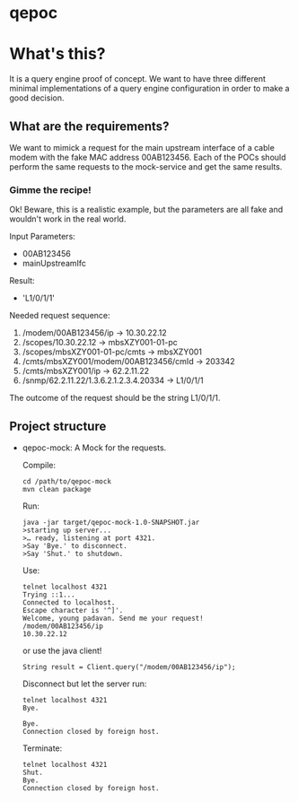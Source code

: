 qepoc
=====

# What's this? #
It is a query engine proof of concept. We want to have three different minimal implementations of a query engine configuration in order to make a good decision.

## What are the requirements? ##

We want to mimick a request for the main upstream interface of a cable modem with the fake MAC address 00AB123456. Each of the POCs should perform the same requests to the mock-service and get the same results.

### Gimme the recipe! ###
Ok! Beware, this is a realistic example, but the parameters are all fake and wouldn't work in the real world.

Input Parameters: 

* 00AB123456
* mainUpstreamIfc

Result:

* 'L1/0/1/1'

Needed request sequence:

1. /modem/00AB123456/ip → 10.30.22.12
2. /scopes/10.30.22.12 → mbsXZY001-01-pc
3. /scopes/mbsXZY001-01-pc/cmts → mbsXZY001
4. /cmts/mbsXZY001/modem/00AB123456/cmId → 203342
5. /cmts/mbsXZY001/ip → 62.2.11.22
6. /snmp/62.2.11.22/1.3.6.2.1.2.3.4.20334 → L1/0/1/1

The outcome of the request should be the string L1/0/1/1.

## Project structure ##

*   qepoc-mock: A Mock for the requests. 
 
    Compile: 
	```
	cd /path/to/qepoc-mock
    mvn clean package
    ```
    Run:
    ```
    java -jar target/qepoc-mock-1.0-SNAPSHOT.jar
    >starting up server...
	>… ready, listening at port 4321.
	>Say 'Bye.' to disconnect.
	>Say 'Shut.' to shutdown.
    ```
    Use:
    ```
    telnet localhost 4321
    Trying ::1...
	Connected to localhost.
	Escape character is '^]'.
	Welcome, young padavan. Send me your request!
	/modem/00AB123456/ip
	10.30.22.12
	```
	or use the java client!
	```
	String result = Client.query("/modem/00AB123456/ip");
	```
	
	Disconnect but let the server run:
	```
	telnet localhost 4321
	Bye.
	
	Bye.
	Connection closed by foreign host.
	```
    Terminate:
    ```
    telnet localhost 4321
    Shut.
    Bye.
	Connection closed by foreign host.
	```